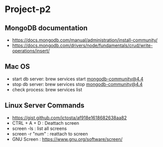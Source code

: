 # Project-p2

## MongoDB documentation

- https://docs.mongodb.com/manual/administration/install-community/
- https://docs.mongodb.com/drivers/node/fundamentals/crud/write-operations/insert/

## Mac OS

- start db server: brew services start mongodb-community@4.4
- stop db server: brew services stop mongodb-community@4.4
- check process: brew services list

## Linux Server Commands

- https://gist.github.com/jctosta/af918e1618682638aa82
- CTRL + A + D : Deattach screen
- screen -ls : list all screens
- screen -r "num" : reattach to screen
- GNU Screen : https://www.gnu.org/software/screen/
